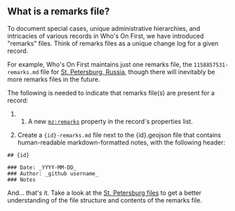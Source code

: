 ## What is a remarks file?

To document special cases, unique administrative hierarchies, and intricacies of various records in Who's On First, we have introduced "remarks" files. Think of remarks files as a unique change log for a given record.

For example, Who's On First maintains just one remarks file, the `1158857531-remarks.md` file for [St. Petersburg, Russia](https://spelunker.whosonfirst.org/id/1158857531/), though there will inevitably be more remarks files in the future.

The following is needed to indicate that remarks file(s) are present for a record:

1. 1. A new [`mz:remarks`](https://github.com/whosonfirst/whosonfirst-properties/blob/master/properties/mz/remarks.json) property in the record's properties list.

2. Create a `{id}-remarks.md` file next to the {id}.geojson file that contains human-readable markdown-formatted notes, with the following header:

```
## {id}

### Date: _YYYY-MM-DD_
### Author: _github username_
### Notes
```

And... that's it. Take a look at the [St. Petersburg files](https://github.com/whosonfirst-data/whosonfirst-data-admin-ru/tree/master/data/115/885/753/1) to get a better understanding of the file structure and contents of the remarks file.